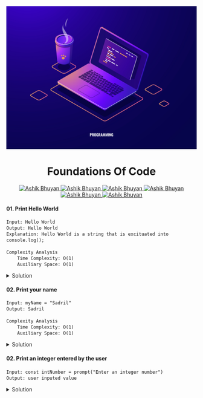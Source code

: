 <img src='./images/programming.jpg' alt='FoundationsOfCode' id='header'/>

<h1 align="center" >Foundations Of Code</h1>

<div align="center" >

<a href="mailto:ashikbhuyan.swe.diu@gmail.com">
<img
src='https://img.shields.io/badge/Gmail-D14836?style=for-the-badge&logo=gmail&logoColor=white'
alt='Ashik Bhuyan'
/>
</a>

<a href="tel:+8801793605043">
<img
src='https://img.shields.io/badge/WhatsApp-25D366?style=for-the-badge&logo=whatsapp&logoColor=white'
alt='Ashik Bhuyan'
/>
</a>
<a href="https://portfolio-70e38.web.app/" target="_blank">
<img
src='https://img.shields.io/badge/website-000000?style=for-the-badge&logo=About.me&logoColor=white'
alt='Ashik Bhuyan'
/>
</a>
<a href="https://www.facebook.com/ashikbhuyan17" target="_blank">
<img
src='https://img.shields.io/badge/Facebook-1877F2?style=for-the-badge&logo=facebook&logoColor=white'
alt='Ashik Bhuyan'
/>
</a>

<a href="https://www.linkedin.com/in/ashik17/" target="_blank">
<img
src='https://img.shields.io/badge/LinkedIn-0077B5?style=for-the-badge&logo=linkedin&logoColor=white'
alt='Ashik Bhuyan'
/>
</a>

<a href="https://github.com/ashikbhuyan17" target="_blank">
<img
src='https://img.shields.io/badge/GitHub-100000?style=for-the-badge&logo=github&logoColor=white'
alt='Ashik Bhuyan'
/>
</a>

</div>

<!-- <h1 align="center" >Array CRUD(create,read,update,delete) Operation </h1> -->

#### 01. Print Hello World

```
Input: Hello World
Output: Hello World
Explanation: Hello World is a string that is excituated into console.log();

Complexity Analysis
    Time Complexity: O(1)
    Auxiliary Space: O(1)
```

<details><summary style="cursor:pointer">Solution</summary>

```js
console.log("Hello World"); // Hello World
```

</details>

#### 02. Print your name

```
Input: myName = "Sadril"
Output: Sadril

Complexity Analysis
    Time Complexity: O(1)
    Auxiliary Space: O(1)
```

<details><summary style="cursor:pointer">Solution</summary>

```js
const myName = "Sadril";
console.log(myName);
```

</details>

#### 02. Print an integer entered by the user

```
Input: const intNumber = prompt("Enter an integer number")
Output: user inputed value
```

<details><summary style="cursor:pointer">Solution</summary>

```js
const intNumber = prompt("Enter an integer number");
console.log(intNumber); // integer value has given by user
```

---

**[⬆ Back to Top](#header)**

</details>
